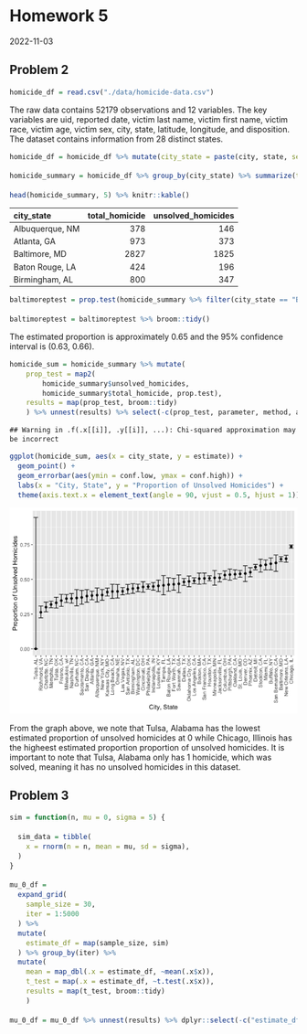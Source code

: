 Homework 5
================
2022-11-03

## Problem 2

``` r
homicide_df = read.csv("./data/homicide-data.csv")
```

The raw data contains 52179 observations and 12 variables. The key
variables are uid, reported date, victim last name, victim first name,
victim race, victim age, victim sex, city, state, latitude, longitude,
and disposition. The dataset contains information from 28 distinct
states.

``` r
homicide_df = homicide_df %>% mutate(city_state = paste(city, state, sep = ", "))

homicide_summary = homicide_df %>% group_by(city_state) %>% summarize(total_homicide = n(), unsolved_homicides = sum(disposition == "Closed without arrest" | disposition == "Open/No arrest"))

head(homicide_summary, 5) %>% knitr::kable()
```

| city_state      | total_homicide | unsolved_homicides |
|:----------------|---------------:|-------------------:|
| Albuquerque, NM |            378 |                146 |
| Atlanta, GA     |            973 |                373 |
| Baltimore, MD   |           2827 |               1825 |
| Baton Rouge, LA |            424 |                196 |
| Birmingham, AL  |            800 |                347 |

``` r
baltimoreptest = prop.test(homicide_summary %>% filter(city_state == "Baltimore, MD") %>% pull(unsolved_homicides), homicide_summary %>% filter(city_state == "Baltimore, MD") %>% pull(total_homicide))

baltimoreptest = baltimoreptest %>% broom::tidy()
```

The estimated proportion is approximately 0.65 and the 95% confidence
interval is (0.63, 0.66).

``` r
homicide_sum = homicide_summary %>% mutate(
    prop_test = map2(
        homicide_summary$unsolved_homicides,
        homicide_summary$total_homicide, prop.test), 
    results = map(prop_test, broom::tidy)
    ) %>% unnest(results) %>% select(-c(prop_test, parameter, method, alternative)) %>% mutate(city_state = fct_reorder(city_state, estimate))
```

    ## Warning in .f(.x[[i]], .y[[i]], ...): Chi-squared approximation may be incorrect

``` r
ggplot(homicide_sum, aes(x = city_state, y = estimate)) + 
  geom_point() + 
  geom_errorbar(aes(ymin = conf.low, ymax = conf.high)) +
  labs(x = "City, State", y = "Proportion of Unsolved Homicides") +
  theme(axis.text.x = element_text(angle = 90, vjust = 0.5, hjust = 1))
```

![](p8105_hw5_si2426_files/figure-gfm/unnamed-chunk-5-1.png)<!-- -->

From the graph above, we note that Tulsa, Alabama has the lowest
estimated proportion of unsolved homicides at 0 while Chicago, Illinois
has the higheest estimated proportion proportion of unsolved homicides.
It is important to note that Tulsa, Alabama only has 1 homicide, which
was solved, meaning it has no unsolved homicides in this dataset.

## Problem 3

``` r
sim = function(n, mu = 0, sigma = 5) {
  
  sim_data = tibble(
    x = rnorm(n = n, mean = mu, sd = sigma),
  )
}

mu_0_df = 
  expand_grid(
    sample_size = 30,
    iter = 1:5000
  ) %>% 
  mutate(
    estimate_df = map(sample_size, sim)
  ) %>% group_by(iter) %>%
  mutate(
    mean = map_dbl(.x = estimate_df, ~mean(.x$x)),
    t_test = map(.x = estimate_df, ~t.test(.x$x)),
    results = map(t_test, broom::tidy)
    ) 

mu_0_df = mu_0_df %>% unnest(results) %>% dplyr::select(-c("estimate_df", "t_test", "parameter", "method", "alternative"))
```
